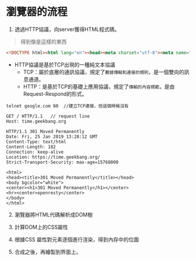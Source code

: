 # 瀏覽器的流程

1. 透過HTTP協議，向server獲得HTML程式碼。
>得到像是這樣的東西
```html
<!DOCTYPE html><html lang="en"><head><meta charset="utf-8"><meta name="viewport" content="width=device-width, user-scalable=no, initial-scale=1.0, maximum-scale=1.0, minimum-scale=1.0"><link rel="stylesheet" href="//at.alicdn.com/t/font_137970_p1tpzmomxp9cnmi.css">...
```
- HTTP協議是基於TCP出現的一種純文本協議
  - TCP：屬於底層的通訊協議，規定了`數據傳輸和連接的規則`，是一個雙向的訊息通道。
  - HTTP：是基於TCP的基礎上應用協議，規定了`傳輸的內容規範`，是由Request-Respond的形式。

```
telnet google.com 80  //建立TCP連接，但這個時候沒有
```

```
GET / HTTP/1.1   // request line
Host: time.geekbang.org
```

```
HTTP/1.1 301 Moved Permanently
Date: Fri, 25 Jan 2019 13:28:12 GMT
Content-Type: text/html
Content-Length: 182
Connection: keep-alive
Location: https://time.geekbang.org/
Strict-Transport-Security: max-age=15768000

<html>
<head><title>301 Moved Permanently</title></head>
<body bgcolor="white">
<center><h1>301 Moved Permanently</h1></center>
<hr><center>openresty</center>
</body>
</html>

```

2. 瀏覽器將HTML代碼解析成DOM樹

3. 計算DOM上的CSS屬性
4. 根據CSS 屬性對元素逐個進行渲染，得到內存中的位圖
5. 合成之後，再繪製到界面上。

